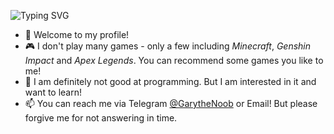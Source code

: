 ![Typing SVG](https://readme-typing-svg.demolab.com?font=Fira+Code&size=25&duration=2300&vCenter=true&multiline=true&width=435&height=150&lines=Hi+there!;It's+me%2C;GarytheNoob!)

- 👋 Welcome to my profile!
- 🎮 I don't play many games - only a few including *Minecraft*, *Genshin Impact* and *Apex Legends*. You can recommend some games you like to me!
- 🌱 I am definitely not good at programming. But I am interested in it and want to learn!
- 📫 You can reach me via Telegram [@GarytheNoob](https://t.me/garythenoob) or Email! But please forgive me for not answering in time.

<!---
GarytheNoob/GarytheNoob is a ✨ special ✨ repository because its `README.md` (this file) appears on your GitHub profile.
You can click the Preview link to take a look at your changes.
--->
